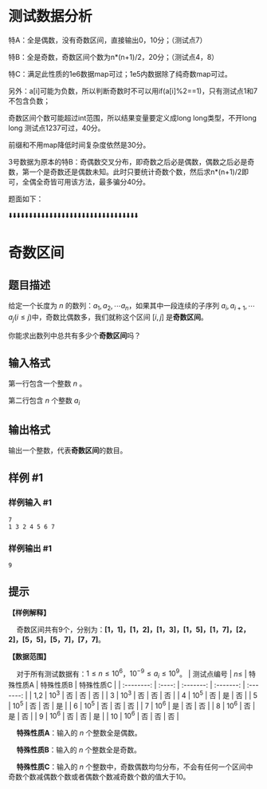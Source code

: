 # 测试数据分析

特A：全是偶数，没有奇数区间，直接输出0，10分；（测试点7）

特B：全是奇数，奇数区间个数为n*(n+1)/2，20分；（测试点4，8）

特C：满足此性质的1e6数据map可过；1e5内数据除了纯奇数map可过。

另外：a[i]可能为负数，所以判断奇数时不可以用if(a[i]%2==1)，只有测试点1和7不包含负数；

奇数区间个数可能超过int范围，所以结果变量要定义成long long类型，不开long long 测试点1237可过，40分。

前缀和不用map降低时间复杂度依然是30分。

3号数据为原本的特B：奇偶数交叉分布，即奇数之后必是偶数，偶数之后必是奇数，第一个是奇数还是偶数未知。此时只要统计奇数个数，然后求n*(n+1)/2即可，全偶全奇皆可用该方法，最多骗分40分。



题面如下：

⬇️⬇️⬇️⬇️⬇️⬇️⬇️⬇️⬇️⬇️⬇️⬇️⬇️⬇️⬇️⬇️⬇️⬇️⬇️⬇️⬇️⬇️⬇️⬇️⬇️⬇️⬇️⬇️⬇️⬇️⬇️⬇️



# 奇数区间

## 题目描述

给定一个长度为 $n$ 的数列：$a_1,a_2, \cdots a_n$，如果其中一段连续的子序列 $a_i,a_{i+1}, \cdots a_j(i \le j)$中，奇数比偶数多，我们就称这个区间 $[i,j]$ 是**奇数区间**。

你能求出数列中总共有多少个**奇数区间**吗？

## 输入格式

第一行包含一个整数 $n$ 。

第二行包含 $n$ 个整数 $a_i$

## 输出格式

输出一个整数，代表**奇数区间**的数目。

## 样例 #1

### 样例输入 #1

```
7
1 3 2 4 5 6 7
```

### 样例输出 #1

```
9
```

## 提示

**【样例解释】**

$\quad$奇数区间共有9个，分别为：**[1，1]，[1，2]，[1，3]，[1，5]，[1，7]，[2，2]，[5，5]，[5，7]，[7，7]**。

**【数据范围】**

$\quad$对于所有测试数据有：$1 \le n \le 10^6$，$10^{-9} \le a_i \le 10^9$。
| 测试点编号 | $n\le$ | 特殊性质A | 特殊性质B | 特殊性质C |
| :--------: | :----: | :-------: | :-------: | :-------: |
|    1,2     | $10^3$ |    否     |    否     |    否     |
|     3      | $10^3$ |    否     |    否     |    否     |
|     4      | $10^5$ |    否     |    是     |    否     |
|     5      | $10^5$ |    否     |    否     |    是     |
|     6      | $10^5$ |    否     |    否     |    否     |
|     7      | $10^6$ |    是     |    否     |    否     |
|     8      | $10^6$ |    否     |    是     |    否     |
|     9      | $10^6$ |    否     |    否     |    是     |
|     10     | $10^6$ |    否     |    否     |    否     |


$\quad$**特殊性质A**：输入的 $n$ 个整数全是偶数。

$\quad$**特殊性质B**：输入的 $n$ 个整数全是奇数。

$\quad$**特殊性质C**：输入的 $n$ 个整数中，奇数偶数均匀分布，不会有任何一个区间中奇数个数减偶数个数或者偶数个数减奇数个数的值大于10。



